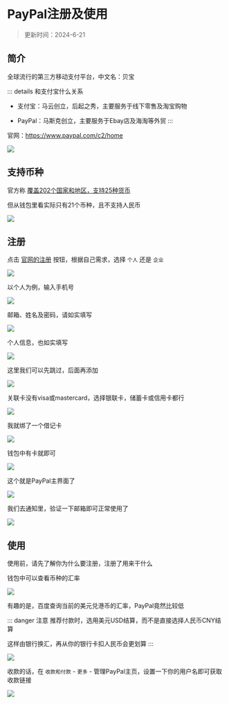 # PayPal注册及使用

> 更新时间：2024-6-21

## 简介

全球流行的第三方移动支付平台，中文名：贝宝

::: details 和支付宝什么关系
* 支付宝：马云创立，后起之秀，主要服务于线下零售及淘宝购物

* PayPal：马斯克创立，主要服务于Ebay店及海淘等外贸
:::

官网：https://www.paypal.com/c2/home

![](/paypal/paypal-01.png)


## 支持币种

官方称 [覆盖202个国家和地区，支持25种货币](https://www.paypal.com/webapps/mpp/country-worldwide)

但从钱包里看实际只有21个币种，且不支持人民币

![](/paypal/paypal-02.png)



## 注册

点击 [官网的注册](https://www.paypal.com/c2/webapps/mpp/account-selection) 按钮，根据自己需求，选择 `个人` 还是 `企业`

![](/paypal/paypal-03.png)

以个人为例，输入手机号

![](/paypal/paypal-04.png)

邮箱、姓名及密码，请如实填写

![](/paypal/paypal-05.png)

个人信息，也如实填写

![](/paypal/paypal-06.png)

这里我们可以先跳过，后面再添加

![](/paypal/paypal-07.png)

关联卡没有visa或mastercard，选择银联卡，储蓄卡或信用卡都行

![](/paypal/paypal-08.png)

我就绑了一个借记卡

![](/paypal/paypal-09.png)

钱包中有卡就即可

![](/paypal/paypal-10.png)

这个就是PayPal主界面了

![](/paypal/paypal-11.png)

我们去通知里，验证一下邮箱即可正常使用了

![](/paypal/paypal-12.png)



## 使用

使用前，请先了解你为什么要注册，注册了用来干什么



钱包中可以查看币种的汇率

![](/paypal/paypal-13.png)

有趣的是，百度查询当前的美元兑港币的汇率，PayPal竟然比较低

::: danger 注意
推荐付款时，选用美元USD结算，而不是直接选择人民币CNY结算

这样由银行换汇，再从你的银行卡扣人民币会更划算
:::

![](/paypal/paypal-14.png)

收款的话，在 `收款和付款` - `更多` - 管理PayPal主页，设置一下你的用户名即可获取收款链接

![](/paypal/paypal-15.png)





